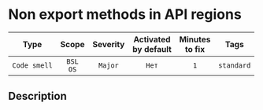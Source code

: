 # Non export methods in API regions

| Type | Scope | Severity | Activated<br/>by default | Minutes<br/>to fix | Tags |
| :-: | :-: | :-: | :-: | :-: | :-: |
| `Code smell` | `BSL`<br/>`OS` | `Major` | `Нет` | `1` | `standard` |

<!-- Блоки выше заполняются автоматически, не трогать -->
## Description
